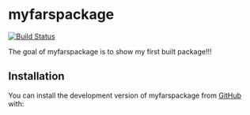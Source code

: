 
<!-- README.md is generated from README.Rmd. Please edit that file -->

# myfarspackage

[![Build
Status](https://app.travis-ci.com/rudymeza54/myfarspackage.svg?branch=main)](https://app.travis-ci.com/rudymeza54/myfarspackage)

The goal of myfarspackage is to show my first built package!!!

## Installation

You can install the development version of myfarspackage from
[GitHub](https://github.com/) with:
